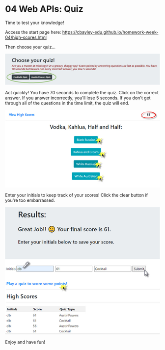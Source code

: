 # 04 Web APIs: Quiz

Time to test your knowledge!  

Access the start page here: https://cbayley-edu.github.io/homework-week-04/high-scores.html

Then choose your quiz...

![Choose Your Quiz](./assets/readMe_1_chooseYourQuiz.jpg)

Act quickly!  You have 70 seconds to complete the quiz.  Click on the correct answer.
If you answer incorrectly, you'll lose 5 seconds.  If you don't get through all of
the questions in the time limit, the quiz will end.

![Answer Some Questions](./assets/readMe_2_answerSomeQuestions.jpg)

Enter your initials to keep track of your scores! Click the clear button
if you're too embarrassed.

![Record and View Your Results](./assets/readMe_3_recordYourResults.jpg)

Enjoy and have fun!
